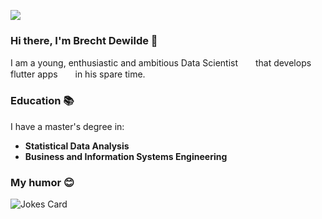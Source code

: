 ![](https://github.com/BrechtDewilde1/BrechtDewilde1/blob/main/Be%20wild.gif)


### Hi there, I'm Brecht Dewilde 👋
I am a young, enthusiastic and ambitious Data Scientist
<img height="15" width="20" src="https://cdn.jsdelivr.net/npm/simple-icons@v6/icons/jupyter.svg" /> that develops flutter apps 
<img height="15" width="20" src="https://cdn.jsdelivr.net/npm/simple-icons@v6/icons/flutter.svg" /> in his spare time.  

### Education 📚
I have a master's degree in:
* **Statistical Data Analysis**
* **Business and Information Systems Engineering**

### My humor 😊
![Jokes Card](https://readme-jokes.vercel.app/api)
